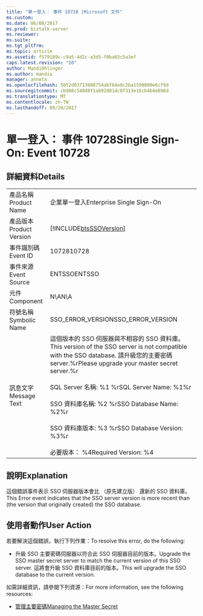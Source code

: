 ```yaml
---
title: "單一登入： 事件 10728 |Microsoft 文件"
ms.custom: 
ms.date: 06/08/2017
ms.prod: biztalk-server
ms.reviewer: 
ms.suite: 
ms.tgt_pltfrm: 
ms.topic: article
ms.assetid: f579189c-c9a5-4d2c-a3d5-f0ba03c5a3ef
caps.latest.revision: "10"
author: MandiOhlinger
ms.author: mandia
manager: anneta
ms.openlocfilehash: 5052d03713808754abf04e8c2ba1590800e6cf9d
ms.sourcegitcommit: cb908c540d8f1a692d01dc8f313e16cb4b4e696d
ms.translationtype: MT
ms.contentlocale: zh-TW
ms.lasthandoff: 09/20/2017
---
```

# <a name="single-sign-on-event-10728"></a><span data-ttu-id="fe952-102">單一登入： 事件 10728</span><span class="sxs-lookup"><span data-stu-id="fe952-102">Single Sign-On: Event 10728</span></span>
## <a name="details"></a><span data-ttu-id="fe952-103">詳細資料</span><span class="sxs-lookup"><span data-stu-id="fe952-103">Details</span></span>  
  
|||  
|-|-|  
|<span data-ttu-id="fe952-104">產品名稱</span><span class="sxs-lookup"><span data-stu-id="fe952-104">Product Name</span></span>|<span data-ttu-id="fe952-105">企業單一登入</span><span class="sxs-lookup"><span data-stu-id="fe952-105">Enterprise Single Sign-On</span></span>|  
|<span data-ttu-id="fe952-106">產品版本</span><span class="sxs-lookup"><span data-stu-id="fe952-106">Product Version</span></span>|[!INCLUDE[btsSSOVersion](../includes/btsssoversion-md.md)]|  
|<span data-ttu-id="fe952-107">事件識別碼</span><span class="sxs-lookup"><span data-stu-id="fe952-107">Event ID</span></span>|<span data-ttu-id="fe952-108">10728</span><span class="sxs-lookup"><span data-stu-id="fe952-108">10728</span></span>|  
|<span data-ttu-id="fe952-109">事件來源</span><span class="sxs-lookup"><span data-stu-id="fe952-109">Event Source</span></span>|<span data-ttu-id="fe952-110">ENTSSO</span><span class="sxs-lookup"><span data-stu-id="fe952-110">ENTSSO</span></span>|  
|<span data-ttu-id="fe952-111">元件</span><span class="sxs-lookup"><span data-stu-id="fe952-111">Component</span></span>|<span data-ttu-id="fe952-112">N\A</span><span class="sxs-lookup"><span data-stu-id="fe952-112">N\A</span></span>|  
|<span data-ttu-id="fe952-113">符號名稱</span><span class="sxs-lookup"><span data-stu-id="fe952-113">Symbolic Name</span></span>|<span data-ttu-id="fe952-114">SSO_ERROR_VERSION</span><span class="sxs-lookup"><span data-stu-id="fe952-114">SSO_ERROR_VERSION</span></span>|  
|<span data-ttu-id="fe952-115">訊息文字</span><span class="sxs-lookup"><span data-stu-id="fe952-115">Message Text</span></span>|<span data-ttu-id="fe952-116">這個版本的 SSO 伺服器與不相容的 SSO 資料庫。</span><span class="sxs-lookup"><span data-stu-id="fe952-116">This version of the SSO server is not compatible with the SSO database.</span></span> <span data-ttu-id="fe952-117">請升級您的主要密碼 server.%r</span><span class="sxs-lookup"><span data-stu-id="fe952-117">Please upgrade your master secret server.%r</span></span><br /><br /> <span data-ttu-id="fe952-118">SQL Server 名稱: %1 %r</span><span class="sxs-lookup"><span data-stu-id="fe952-118">SQL Server Name: %1%r</span></span><br /><br /> <span data-ttu-id="fe952-119">SSO 資料庫名稱: %2 %r</span><span class="sxs-lookup"><span data-stu-id="fe952-119">SSO Database Name: %2%r</span></span><br /><br /> <span data-ttu-id="fe952-120">SSO 資料庫版本: %3 %r</span><span class="sxs-lookup"><span data-stu-id="fe952-120">SSO Database Version: %3%r</span></span><br /><br /> <span data-ttu-id="fe952-121">必要版本： %4</span><span class="sxs-lookup"><span data-stu-id="fe952-121">Required Version: %4</span></span>|  
  
## <a name="explanation"></a><span data-ttu-id="fe952-122">說明</span><span class="sxs-lookup"><span data-stu-id="fe952-122">Explanation</span></span>  
 <span data-ttu-id="fe952-123">這個錯誤事件表示 SSO 伺服器版本會比 （原先建立版） 還新的 SSO 資料庫。</span><span class="sxs-lookup"><span data-stu-id="fe952-123">This Error event indicates that the SSO server version is more recent than (the version that originally created) the SSO database.</span></span>  
  
## <a name="user-action"></a><span data-ttu-id="fe952-124">使用者動作</span><span class="sxs-lookup"><span data-stu-id="fe952-124">User Action</span></span>  
 <span data-ttu-id="fe952-125">若要解決這個錯誤，執行下列作業：</span><span class="sxs-lookup"><span data-stu-id="fe952-125">To resolve this error, do the following:</span></span>  
  
-   <span data-ttu-id="fe952-126">升級 SSO 主要密碼伺服器以符合此 SSO 伺服器目前的版本。</span><span class="sxs-lookup"><span data-stu-id="fe952-126">Upgrade the SSO master secret server to match the current version of this SSO server.</span></span> <span data-ttu-id="fe952-127">這將會升級 SSO 資料庫目前的版本。</span><span class="sxs-lookup"><span data-stu-id="fe952-127">This will upgrade the SSO database to the current version.</span></span>  
  
 <span data-ttu-id="fe952-128">如需詳細資訊，請參閱下列資源：</span><span class="sxs-lookup"><span data-stu-id="fe952-128">For more information, see the following resources:</span></span>  
  
-   [<span data-ttu-id="fe952-129">管理主要密碼</span><span class="sxs-lookup"><span data-stu-id="fe952-129">Managing the Master Secret</span></span>](../core/managing-the-master-secret.md)
